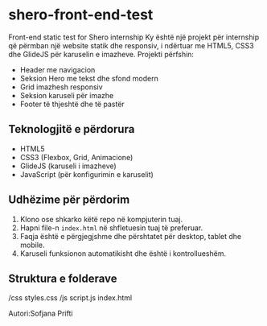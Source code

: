 # shero-front-end-test
Front-end static test for Shero internship
Ky është një projekt për internship që përmban një website statik dhe responsiv, i ndërtuar me HTML5, CSS3 dhe GlideJS për karuselin e imazheve. Projekti përfshin:

- Header me navigacion
- Seksion Hero me tekst dhe sfond modern
- Grid imazhesh responsiv
- Seksion karuseli për imazhe
- Footer të thjeshtë dhe të pastër

## Teknologjitë e përdorura
- HTML5
- CSS3 (Flexbox, Grid, Animacione)
- GlideJS (karuseli i imazheve)
- JavaScript (për konfigurimin e karuselit)

## Udhëzime për përdorim
1. Klono ose shkarko këtë repo në kompjuterin tuaj.
2. Hapni file-n `index.html` në shfletuesin tuaj të preferuar.
3. Faqja është e përgjegjshme dhe përshtatet për desktop, tablet dhe mobile.
4. Karuseli funksionon automatikisht dhe është i kontrollueshëm.

## Struktura e folderave
/css
styles.css
/js
script.js
index.html


Autori:Sofjana Prifti
